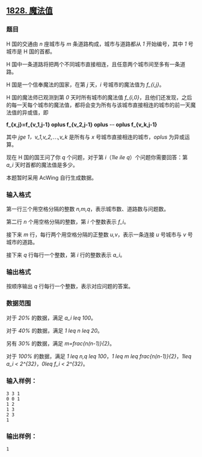 ## [1828. 魔法值](https://www.acwing.com/problem/content/1830/)

### 题目

H 国的交通由 *n* 座城市与 *m* 条道路构成，城市与道路都从 *1* 开始编号，其中 *1* 号城市是 H 国的首都。

H 国中一条道路将把两个不同城市直接相连，且任意两个城市间至多有一条道路。

H 国是一个信奉魔法的国家，在第 *j* 天，*i* 号城市的魔法值为 *f_{i,j}*。

H 国的魔法师已观测到第 *0* 天时所有城市的魔法值 *f_{i,0}*，且他们还发现，之后的每一天每个城市的魔法值，都将会变为所有与该城市直接相连的城市的前一天魔法值的异或值，即

**f_{x,j}=f_{v_1,j-1} oplus f_{v_2,j-1} oplus ⋯ oplus f_{v_k,j-1}**

其中 *jge 1，v_1,v_2,⋯,v_k* 是所有与 *x* 号城市直接相连的城市，*oplus* 为异或运算。

现在 H 国的国王问了你 *q* 个问题，对于第 *i*（*1le ile q*）个问题你需要回答：第 *a_i* 天时首都的魔法值是多少。

本题暂时采用 AcWing 自行生成数据。

### 输入格式

第一行三个用空格分隔的整数 *n,m,q*，表示城市数、道路数与问题数。

第二行 *n* 个用空格分隔的整数，第 *i* 个整数表示 *f_i*。

接下来 *m* 行，每行两个用空格分隔的正整数 *u,v*，表示一条连接 *u* 号城市与 *v* 号城市的道路。

接下来 *q* 行每行一个整数，第 *i* 行的整数表示 *a_i*。

### 输出格式

按顺序输出 *q* 行每行一个整数，表示对应问题的答案。

### 数据范围

对于 *20%* 的数据，满足 *a_i leq 100*。

对于 *40%* 的数据，满足 *1 leq n leq 20*。

另有 *30%* 的数据，满足 *m=frac{n(n-1)}{2}*。

对于 *100%* 的数据，满足 *1 leq n,q leq 100*，*1 leq m leq frac{n(n-1)}{2}*，*1leq a_i < 2^{32}*，*0leq f_i < 2^{32}*。

### 输入样例：

```
3 3 1
0 0 1
1 2
1 3
2 3
1
```

### 输出样例：

```
1
```
